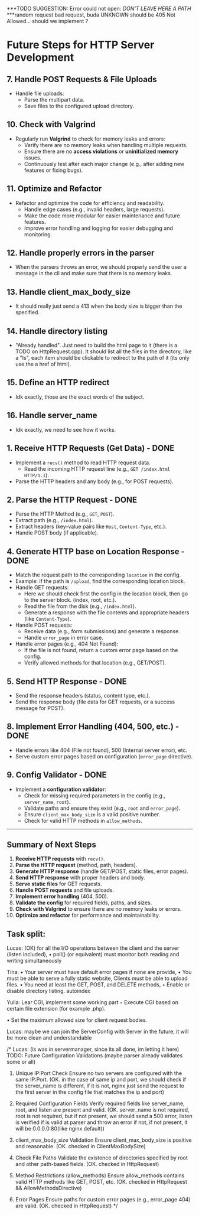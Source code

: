 ***TODO SUGGESTION: Error could not open: *DON'T LEAVE HERE A PATH* 
***random request bad request, buda UNKNOWN should be 405 Not Allowed... should we implement ? 

# Future Steps for HTTP Server Development

## 7. **Handle POST Requests & File Uploads**
- Handle file uploads:
    - Parse the multipart data.
    - Save files to the configured upload directory.

## 10. **Check with Valgrind**
- Regularly run **Valgrind** to check for memory leaks and errors:
    - Verify there are no memory leaks when handling multiple requests.
    - Ensure there are no **access violations** or **uninitialized memory** issues.
    - Continuously test after each major change (e.g., after adding new features or fixing bugs).

## 11. **Optimize and Refactor**
- Refactor and optimize the code for efficiency and readability.
    - Handle edge cases (e.g., invalid headers, large requests).
    - Make the code more modular for easier maintenance and future features.
    - Improve error handling and logging for easier debugging and monitoring.
 
## 12. **Handle properly errors in the parser**
- When the parsers throws an error, we should properly send the user a message in the cli and make sure that there is no memory leaks.

## 13. **Handle client_max_body_size**
- It should really just send a 413 when the body size is bigger than the specified.

## 14. **Handle directory listing**
- "Already handled". Just need to build the html page to it (there is a TODO on HttpRequest.cpp). It should list all the files in the directory, like a "ls", each item should be clickable to redirect to the path of it (its only use the a href of html).

## 15. **Define an HTTP redirect**
- Idk exactly, those are the exact words of the subject.

## 16. **Handle server_name**
- Idk exactly, we need to see how it works.

## 1. **Receive HTTP Requests (Get Data)** - DONE
- Implement a `recv()` method to read HTTP request data.
  - Read the incoming HTTP request line (e.g., `GET /index.html HTTP/1.1`).
- Parse the HTTP headers and any body (e.g., for POST requests).

## 2. **Parse the HTTP Request** - DONE
- Parse the HTTP Method (e.g., `GET`, `POST`).
- Extract path (e.g., `/index.html`).
- Extract headers (key-value pairs like `Host`, `Content-Type`, etc.).
- Handle POST body (if applicable).

## 4. **Generate HTTP base on Location Response** - DONE
- Match the request path to the corresponding `location` in the config.
- Example: if the path is `/upload`, find the corresponding location block.
- Handle GET requests:
    - Here we should check first the config in the location block, then go to the server block. (index, root, etc.).
    - Read the file from the disk (e.g., `/index.html`).
    - Generate a response with the file contents and appropriate headers (like `Content-Type`).
- Handle POST requests:
    - Receive data (e.g., form submissions) and generate a response.
    - Handle `error_page` in error case.
- Handle error pages (e.g., 404 Not Found):
    - If the file is not found, return a custom error page based on the config.
    - Verify allowed methods for that location (e.g., GET/POST).

## 5. **Send HTTP Response** - DONE
- Send the response headers (status, content type, etc.).
- Send the response body (file data for GET requests, or a success message for POST).

## 8. **Implement Error Handling (404, 500, etc.)** - DONE
- Handle errors like 404 (File not found), 500 (Internal server error), etc.
- Serve custom error pages based on configuration (`error_page` directive).

## 9. **Config Validator** - DONE
- Implement a **configuration validator**:
    - Check for missing required parameters in the config (e.g., `server_name`, `root`).
    - Validate paths and ensure they exist (e.g., `root` and `error_page`).
    - Ensure `client_max_body_size` is a valid positive number.
    - Check for valid HTTP methods in `allow_methods`.
---

## **Summary of Next Steps**
1. **Receive HTTP requests** with `recv()`.
2. **Parse the HTTP request** (method, path, headers).
4. **Generate HTTP response** (handle GET/POST, static files, error pages).
5. **Send HTTP response** with proper headers and body.
6. **Serve static files** for GET requests.
7. **Handle POST requests** and file uploads.
8. **Implement error handling** (404, 500).
9. **Validate the config** for required fields, paths, and sizes.
10. **Check with Valgrind** to ensure there are no memory leaks or errors.
11. **Optimize and refactor** for performance and maintainability.

## Task split:
Lucas:
(OK) for all the I/O operations between the client and the server (listen included), • poll() (or equivalent) must monitor both reading and writing simultaneously

Tina:
• Your server must have default error pages if none are provide, • You must be able to serve a fully static website, Clients must be able to upload files.
• You need at least the GET, POST, and DELETE methods, ◦ Enable or disable directory listing. autoindex

Yulia:
Lear CGI, implement some working part
◦ Execute CGI based on certain file extension (for example .php).


• Set the maximum allowed size for client request bodies.


Lucas: maybe we can join the ServerConfig with Server in the future, it will be more clean and understandable

/*
Lucas: (is was in servermanager, since its all done, im letting it here)
TODO: Future Configuration Validations (maybe parser already validates some or all)

1. Unique IP:Port Check
Ensure no two servers are configured with the same IP:Port.
(OK. in the case of same ip and port, we should check if the server_name is different,
if it is not, nginx just send the request to the first server in the config file that matches the ip and port)

2. Required Configuration Fields
Verify required fields like server_name, root, and listen are present and valid.
(OK. server_name is not required, root is not required, but if not present, we should send a 500 error,
listen is verified if is valid at parser and throw an error if not, if not present, it will be 0.0.0.0:80(like nginx default))

3. client_max_body_size Validation
Ensure client_max_body_size is positive and reasonable.
(OK. checked in ClientMaxBodySize)

4. Check File Paths
Validate the existence of directories specified by root and other path-based fields.
(OK. checked in HttpRequest)

5. Method Restrictions (allow_methods)
Ensure allow_methods contains valid HTTP methods like GET, POST, etc.
(OK. checked in HttpRequest && AllowMethodsDirective)

6. Error Pages
Ensure paths for custom error pages (e.g., error_page 404) are valid.
(OK. checked in HttpRequest)
*/
